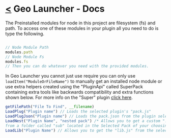 # [<](readme.md) Geo Launcher - Docs

The Preinstalled modules for node in this project are filesystem (fs) and path. To access one of these modules in your plugin all you need to do is type the following.

```js

// Node Module Path
modules.path
// Node Module Fs
modules.fs
// Then you can do whatever you need with the provided modules.

```

In Geo Launcher you cannot just use require you can only use `loadItem("ModuleOrFileName")` to manually get an installed node module or use extra helpers created using the "PluginApi" called SuperPack containing extra tools like backwards compatibility and extra functions shown below. For more info on the "Super" plugin [click here](superPlug.md).

```js
getFilePath("File To Find", __filename)
LoadPlug("Plugin name") // Loads the selected plugin's "pack.js"
LoadPlugJson("Plugin name") // Loads the pack.json from the plugin selected
LoadNest("Plugin Name", "nested pack") /* Allows you to get a custom ".js" file
from a folder called "sub" located in the Selected Pack of your choosing */
LoadLib("Plugin Name") // Allows you to get the "lib.js" from the selected pack
```